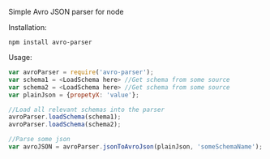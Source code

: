 Simple Avro JSON parser for node

Installation:
```
npm install avro-parser
```

Usage:
```javascript
var avroParser = require('avro-parser');
var schema1 = <LoadSchema here> //Get schema from some source
var schema2 = <LoadSchema here> //Get schema from some source
var plainJson = {propetyX: 'value'};

//Load all relevant schemas into the parser
avroParser.loadSchema(schema1);
avroParser.loadSchema(schema2);

//Parse some json
var avroJSON = avroParser.jsonToAvroJson(plainJson, 'someSchemaName');
```
